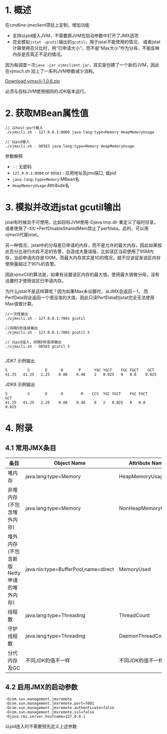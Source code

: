 
# 1. 概述

在cmdline-jmxclient项目上定制，增加功能

* 支持以pid接入JVM，不需要原JVM在启动参数中打开了JMX选项
* 完全模拟`jstat -gcutil`输出的`gcutil`，用于jstat不能使用的情况， 或者jstat计算使用百分比时，用“已申请大小”，而不是“Max大小”作为分母，不能反映内存是否真正不足的情况。

因为每调度一次`java -jar vjmxclient.jar`，其实是创建了一个新的JVM，因此在vjmxcli.sh 加上了一系列JVM参数减少消耗。


[Download vjmxcli-1.0.6.zip](http://repo1.maven.org/maven2/com/vip/vjtools/vjmxcli/1.0.6/vjmxcli-1.0.6.zip)


必须与目标JVM使用相同的JDK版本运行。

# 2. 获取MBean属性值

```
// 以host:port接入
./vjmxcli.sh - 127.0.0.1:8060 java.lang:type=Memory HeapMemoryUsage

// 以pid接入
./vjmxcli.sh - 98583 java.lang:type=Memory HeapMemoryUsage
```

参数解释

* `-` : 无密码
* `127.0.0.1:8060` or `98582` : 应用地址及jmx端口, 或pid
* `java.lang:type=Memory`:MBean名
* `HeapMemoryUsage`:Attribute名


# 3. 模拟并改进jstat gcutil输出

jstat有时候会不可使用，比如目标JVM使用-Djava.tmp.dir 重定义了临时目录，或者使用了-XX:+PerfDisableSharedMem禁止了perfdata。此时，可以用vjmxcli代替jstat。

另一种情况，jstat中的分母是已申请的内存，而不是允许的最大内存，因此如果按此百分比进行内存不足的告警，会造成大量误报，比如该区当前使用了95M内存，当前申请内存是100M，而最大内存其实是1G的情况，就不应该促发该区内存使用量超过了90%的告警。

因此vjmxCli的算法是，如果有设置该区内存的最大值，使用最大值做分母，没有设置时才使用该区已申请内存。

为什么jstat不是这样算呢？因为如果Max未设置时，从JMX会返回－1， 而PerfData则会返回一个很没准的大值，因此只读PerfData的jstat完全无法使用Max值做计算。

```
//一次性输出
./vjmxcli.sh - 127.0.0.1:7001 gcutil

//间隔5秒连续输出
./vjmxcli.sh - 127.0.0.1:7001 gcutil 5

// 以pid连入，间隔5秒连续输出
./vjmxcli.sh - 98583 gcutil 5


```
JDK7 示例输出

```
S	      S	      E	     O	     P	   	YGC	YGCT	FGC	FGCT	GCT	
41.25	41.25	2.25	0.00	0.48	2	0.025	0	0.0	   0.025
```

JDK8 示例输出
```
S	      S	      E	     O	      M	   CCS	YGC	YGCT	FGC	FGCT	GCT	
41.25	41.25	2.25	0.00	0.48	0	2	0.025	0	0.0	   0.025
```


# 4. 附录 

## 4.1 常用JMX条目

| 条目 | Object Name | Attribute Name|
| -------- | -------- | -------- |
| 堆内存    |  java.lang:type=Memory | HeapMemoryUsage     |
| 非堆内存(不包含堆外内存)    |  java.lang:type=Memory | NonHeapMemoryUsage     |
| 堆外内存(不包含新版Netty申请的堆外内存)    |  java.nio:type=BufferPool,name=direct |MemoryUsed |
| 线程数    |  java.lang:type=Threading | ThreadCount |
| 守护线程数    |  java.lang:type=Threading | DaemonThreadCount |
| 分代内存及GC  |  不同JDK的值不一样 | 不同JDK的值不一样  |

## 4.2 启用JMX的启动参数

```
-Dcom.sun.management.jmxremote
-Dcom.sun.management.jmxremote.port=7001  
-Dcom.sun.management.jmxremote.authenticate=false 
-Dcom.sun.management.jmxremote.ssl=false
-Djava.rmi.server.hostname=127.0.0.1
```

以pid连入时不需要预先定义上述参数